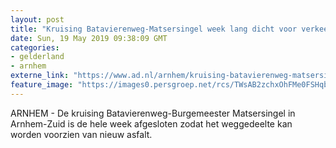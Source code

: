 ```yaml
---
layout: post
title: "Kruising Batavierenweg-Matsersingel week lang dicht voor verkeer"
date: Sun, 19 May 2019 09:38:09 GMT
categories: 
- gelderland 
- arnhem 
externe_link: "https://www.ad.nl/arnhem/kruising-batavierenweg-matsersingel-week-lang-dicht-voor-verkeer~a7e27af7/"
feature_image: "https://images0.persgroep.net/rcs/TWsAB2zchxOhFMe0FSHqbi3cN4U/diocontent/134450389/_fitwidth/400/?appId=21791a8992982cd8da851550a453bd7f&quality=0.7"
---
```


ARNHEM - De kruising Batavierenweg-Burgemeester Matsersingel in Arnhem-Zuid is de hele week afgesloten zodat het weggedeelte kan worden voorzien van nieuw asfalt.
